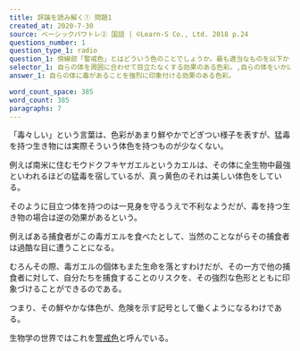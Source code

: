 ```yaml
---
title: 評論を読み解く① 問題1
created_at: 2020-7-30
source: ベーシックパワトレ② 国語 | ©Learn-S Co., Ltd. 2018 p.24
questions_number: 1
question_type_1: radio
question_1: 傍線部「警戒色」とはどういう色のことでしょうか。最も適当なものを以下から一つ選んでください。
selector_1: 自らの体を周囲に合わせて目立たなくする効果のある色彩。,自らの体をいかにも強そうに見せる効果のある色彩。,自らの体に毒があることを強烈に印象付ける効果のある色彩。,自らの体に強力な毒があることを隠す効果のある色彩。
answer_1: 自らの体に毒があることを強烈に印象付ける効果のある色彩。

word_count_space: 385
word_count: 385
paragraphs: 7
---
```


「毒々しい」という言葉は、色彩があまり鮮やかでどぎつい様子を表すが、猛毒を持つ生き物には実際そういう体色を持つものが少なくない。

例えば南米に住むモウドクフキヤガエルというカエルは、その体に全生物中最強といわれるほどの猛毒を宿しているが、真っ黄色のそれは美しい体色をしている。

そのように目立つ体を持つのは一見身を守るうえで不利なようだが、毒を持つ生き物の場合は逆の効果があるという。

例えばある捕食者がこの毒ガエルを食べたとして、当然のことながらその捕食者は過酷な目に遭うことになる。

むろんその際、毒ガエルの個体もまた生命を落とすわけだが、その一方で他の捕食者に対して、自分たちを捕食することのリスクを、その強烈な色形とともに印象づけることができるのである。

つまり、その鮮やかな体色が、危険を示す記号として働くようになるわけである。

生物学の世界ではこれを<u>警戒色</u>と呼んでいる。